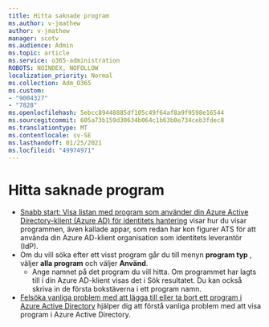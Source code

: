 ```yaml
---
title: Hitta saknade program
ms.author: v-jmathew
author: v-jmathew
manager: scotv
ms.audience: Admin
ms.topic: article
ms.service: o365-administration
ROBOTS: NOINDEX, NOFOLLOW
localization_priority: Normal
ms.collection: Adm_O365
ms.custom:
- "9004327"
- "7828"
ms.openlocfilehash: 5ebcc89448885df105c49f64af8a9f9598e16544
ms.sourcegitcommit: 605a73b159d30634b064c1b63b0e734ceb3fdec8
ms.translationtype: MT
ms.contentlocale: sv-SE
ms.lasthandoff: 01/25/2021
ms.locfileid: "49974971"
---
```

# <a name="find-missing-applications"></a>Hitta saknade program

- [Snabb start: Visa listan med program som använder din Azure Active Directory-klient (Azure AD) för identitets hantering](https://docs.microsoft.com/azure/active-directory/manage-apps/view-applications-portal) visar hur du visar programmen, även kallade appar, som redan har kon figurer ATS för att använda din Azure AD-klient organisation som identitets leverantör (IdP).
- Om du vill söka efter ett visst program går du till menyn **program typ** , väljer **alla program** och väljer **Använd**.
  - Ange namnet på det program du vill hitta. Om programmet har lagts till i din Azure AD-klient visas det i Sök resultatet. Du kan också skriva in de första bokstäverna i ett program namn.
- [Felsöka vanliga problem med att lägga till eller ta bort ett program i Azure Active Directory](https://docs.microsoft.com/azure/active-directory/manage-apps/troubleshoot-adding-apps) hjälper dig att förstå vanliga problem med att visa program i Azure Active Directory.
